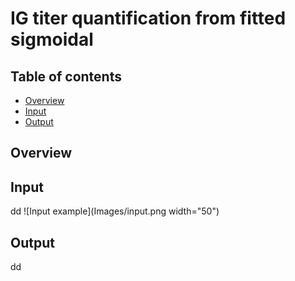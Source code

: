 # IG titer quantification from fitted sigmoidal

## Table of contents
* [Overview](#Overview)
* [Input](#Input)
* [Output](#Output)

## Overview


## Input
dd
![Input example](Images/input.png width="50")

## Output
dd
